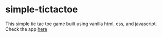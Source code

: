 # simple-tictactoe
This simple tic tac toe game built using vanilla html, css, and javascript. Check the app [here](https://tictacdel.netlify.com/)
